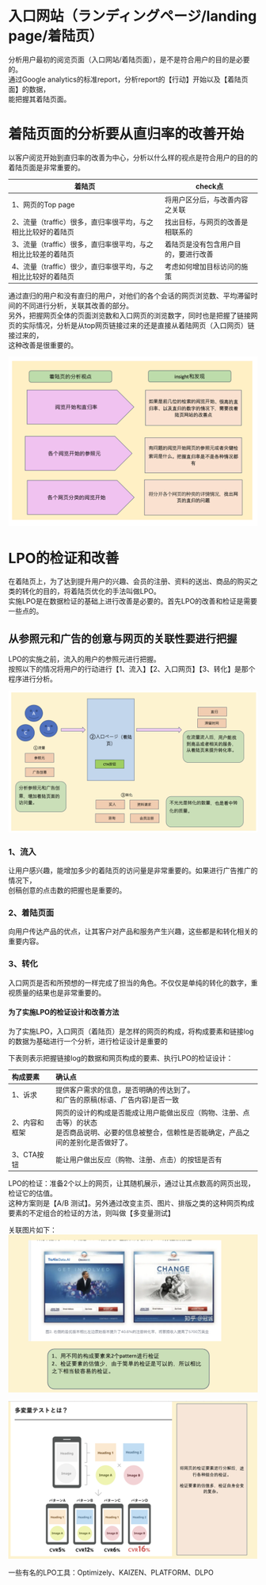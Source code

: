 # 入口网站（ランディングページ/landing page/着陆页）
<p>分析用户最初的阅览页面（入口网站/着陆页面），是不是符合用户的目的是必要的。<br>
通过Google analytics的标准report，分析report的【行动】开始以及【着陆页面】的数据，<br>
能把握其着陆页面。
</p>

# 着陆页面的分析要从直归率的改善开始

<p>以客户阅览开始到直归率的改善为中心，分析以什么样的视点是符合用户的目的的着陆页面是非常重要的。</p>


| 着陆页 | check点 |
|-|-|
| 1、网页的Top page | 将用户区分后，与改善内容之关联 |
| 2、流量（traffic）很多，直归率很平均，与之相比比较好的着陆页 | 找出目标，与网页的改善是相联系的  |
| 3、流量（traffic）很多，直归率很平均，与之相比比较差的着陆页 | 着陆页是没有包含用户目的，要进行改善 |
| 4、流量（traffic）很少，直归率很平均，与之相比比较好的着陆页 | 考虑如何增加目标访问的施策  |

<p>通过直归的用户和没有直归的用户，对他们的各个会话的网页浏览数、平均滞留时间的不同进行分析，关联其改善的部分。<br>
另外，把握网页全体的页面浏览数和入口网页的浏览数字，同时也是把握了链接网页的实际情况，分析是从top网页链接过来的还是直接从着陆网页（入口网页）链接过来的，<br>
这种改善是很重要的。
</p>

![入口网页分析和改善](https://github.com/Seankharisma/Data_Analysis_Project/blob/master/Web%20analyst/Web%E8%A7%A3%E6%9E%90/picture/landing_page_analysis_%20amelioration.png)

# LPO的检证和改善
<p>
在着陆页上，为了达到提升用户的兴趣、会员的注册、资料的送出、商品的购买之类的转化的目的，将着陆页优化的手法叫做LPO。<br>
实施LPO是在数据检证的基础上进行改善是必要的。首先LPO的改善和检证是需要一些点的。
</p>

## 从参照元和广告的创意与网页的关联性要进行把握

<p>LPO的实施之前，流入的用户的参照元进行把握。<br>
按照以下的情况将用户的行动进行【1、流入】【2、入口网页】【3、转化】是那个程序进行分析。</p>


![入口网页关联性_质_量](https://github.com/Seankharisma/Data_Analysis_Project/blob/master/Web%20analyst/Web%E8%A7%A3%E6%9E%90/picture/land_page_quantity%20_quality.png)

### 1、流入
<p>
让用户感兴趣，能增加多少的着陆页的访问量是非常重要的。如果进行广告推广的情况下，<br>
创稿创意的点击数的把握也是重要的。
</p>

### 2、着陆页面
<p>
向用户传达产品的优点，让其客户对产品和服务产生兴趣，这些都是和转化相关的重要内容。
</p>

### 3、转化
<p>
入口网页是否和所预想的一样完成了担当的角色。不仅仅是单纯的转化的数字，重视质量的结果也是非常重要的。
</p>

#### 为了实施LPO的检证设计和改善方法
<p>为了实施LPO，入口网页（着陆页）是怎样的网页的构成，将构成要素和链接log的数据为基础进行一个分析，进行检证设计是重要的</p>

下表则表示把握链接log的数据和网页构成的要素、执行LPO的检证设计：

| 构成要素         | 确认点 |
|:-------------|:----------|
| 1、诉求         | 提供客户需求的信息，是否明确的传达到了。<br> 和广告的原稿(标语、广告内容)是否一致 |
| 2、内容和框架      | 网页的设计的构成是否能成让用户能做出反应（购物、注册、点击等）的状态<br>是否商品说明、必要的信息被整合，信赖性是否能确定，产品之间的差别化是否做好了。 |
| 3、CTA按钮      | 能让用户做出反应（购物、注册、点击）的按钮是否有 |

<p>LPO的检证：准备2个以上的网页，让其随机展示，通过让其点数高的网页出现，检证它的估值。<br>
这种方案则是【A/B 测试】。另外通过改变主页、图片、排版之类的这种网页构成要素的不定组合的检证的方法，则叫做【多变量测试】</p>

关联图片如下：
![ABtestとLPO1](https://github.com/Seankharisma/Data_Analysis_Project/blob/master/Web%20analyst/Web%E8%A7%A3%E6%9E%90/picture/ABtestLPO1.png)

![ABtestとLPO2](https://github.com/Seankharisma/Data_Analysis_Project/blob/master/Web%20analyst/Web%E8%A7%A3%E6%9E%90/picture/ABtestLPO2.png)

<P>一些有名的LPO工具：Optimizely、KAIZEN、PLATFORM、DLPO</P>